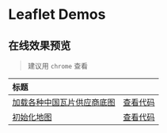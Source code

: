 # Leaflet Demos

## 在线效果预览

> 建议用 `chrome` 查看

[placeholder]: p

| 标题 |  |
|:-------- |:--------:|
| [加载各种中国瓦片供应商底图](http://coalyer.github.io/starter-kit/src/Leaflet/Leaflet.ChineseTmsProviders/index.html) | [查看代码](https://github.com/coalyer/starter-kit/tree/master/src/Leaflet/Leaflet.ChineseTmsProviders/index.html) || [初始化地图](http://coalyer.github.io/starter-kit/src/Leaflet/Leaflet/index.html) | [查看代码](https://github.com/coalyer/starter-kit/tree/master/src/Leaflet/Leaflet/index.html) |

[/placeholder]: p